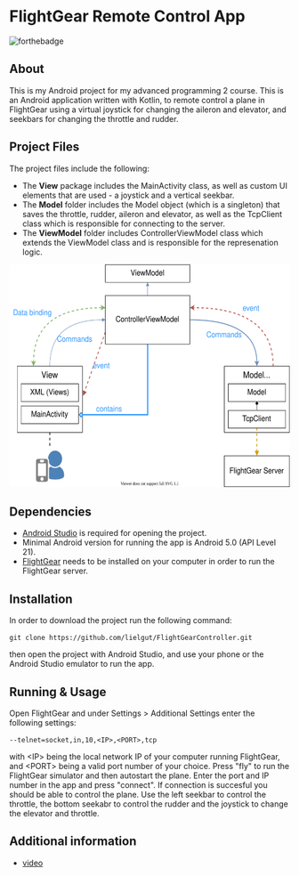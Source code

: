 # FlightGear Remote Control App

![forthebadge](https://img.shields.io/badge/Made%20with-Kotlin-orange)

## About

This is my Android project for my advanced programming 2 course. This is an Android application written with Kotlin, to remote control a plane in FlightGear using a virtual joystick for changing the aileron and elevator, and seekbars for changing the throttle and rudder.


## Project Files
The project files include the following:
- The <b>View</b> package includes the MainActivity class, as well as custom UI elements that are used - a joystick and a vertical seekbar.
- The <b>Model</b> folder includes the Model object (which is a singleton) that saves the throttle, rudder, aileron and elevator, as well as the TcpClient class which is responsible for connecting to the server.
- The <b>ViewModel</b> folder includes ControllerViewModel class which extends the ViewModel class and is responsible for the represenation logic.

<img src="diagram.svg" alt="diagram" height="400">

## Dependencies
- [Android Studio](https://developer.android.com/studio) is required for opening the project.
- Minimal Android version for running the app is Android 5.0 (API Level 21).
- [FlightGear](https://www.flightgear.org/) needs to be installed on your computer in order to run the FlightGear server.

## Installation

In order to download the project run the following command:
```
git clone https://github.com/lielgut/FlightGearController.git
```
then open the project with Android Studio, and use your phone or the Android Studio emulator to run the app.

## Running & Usage

Open FlightGear and under Settings > Additional Settings enter the following settings:
```
--telnet=socket,in,10,<IP>,<PORT>,tcp
```
with \<IP> being the local network IP of your computer running FlightGear, and \<PORT> being a valid port number of your choice.
Press "fly" to run the FlightGear simulator and then autostart the plane.
Enter the port and IP number in the app and press "connect".
If connection is succesful you should be able to control the plane.
Use the left seekbar to control the throttle, the bottom seekabr to control the rudder and the joystick to change the elevator and throttle.


## Additional information
- [video](https://youtu.be/g4QkfD5f98s)
